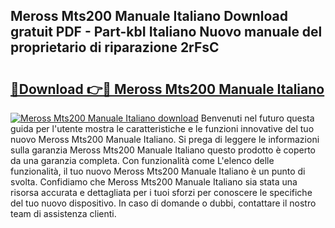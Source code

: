 ## Meross Mts200 Manuale Italiano Download gratuit PDF - Part-kbI Italiano Nuovo manuale del proprietario di riparazione 2rFsC

# <h2><a href="http://dfafl5.blite.top/?on=Meross+Mts200+Manuale+Italiano">🔗Download 👉🔴 Meross Mts200 Manuale Italiano</a></h2>

[![Meross Mts200 Manuale Italiano download](https://i.imgur.com/lujVjoI.png)](http://dfafl5.blite.top/?on=Meross+Mts200+Manuale+Italiano)
Benvenuti nel futuro questa guida per l'utente mostra le caratteristiche e le funzioni innovative del tuo nuovo Meross Mts200 Manuale Italiano. Si prega di leggere le informazioni sulla garanzia Meross Mts200 Manuale Italiano questo prodotto è coperto da una garanzia completa. Con funzionalità come L'elenco delle funzionalità, il tuo nuovo Meross Mts200 Manuale Italiano è un punto di svolta. Confidiamo che Meross Mts200 Manuale Italiano sia stata una risorsa accurata e dettagliata per i tuoi sforzi per conoscere le specifiche del tuo nuovo dispositivo. In caso di domande o dubbi, contattare il nostro team di assistenza clienti.

